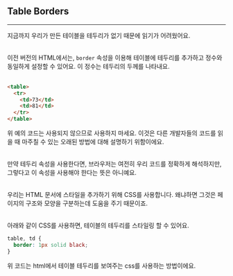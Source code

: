 ## Table Borders
---
지금까지 우리가 만든 테이블을 테두리가 없기 때문에 읽기가 어려웠어요.
<br>
<br>

이전 버전의 HTML에서는, `border` 속성을 이용해 테이블에 테두리를 추가하고 정수와 동일하게 설정할 수 있어요. 이 정수는 테두리의 두께를 나타내요.
<br>
<br>

```html
<table>
  <tr>
    <td>73</td>
    <td>81</td>
  </tr>
</table>
```
위 예의 코드는 사용되지 않으므로 사용하지 마세요. 이것은 다른 개발자들의 코드를 읽을 때 마주칠 수 있는 오래된 방법에 대해 설명하기 위함이에요.
<br>
<br>

만약 테두리 속성을 사용한다면, 브라우저는 여전히 우리 코드를 정확하게 해석하지만, 그렇다고 이 속성을 사용해야 한다는 뜻은 아니예요.
<br>
<br>

우리는 HTML 문서에 스타일을 추가하기 위해 CSS를 사용합니다. 왜냐하면 그것은 페이지의 구조와 모양을 구분하는데 도움을 주기 때문이죠.
<br>
<br>

아래와 같이 CSS를 사용하면, 테이블의 테두리를 스타일링 할 수 있어요.
```css
table, td {
  border: 1px solid black;
}
```
위 코드는 html에서 테이블 테두리를 보여주는 css를 사용하는 방법이에요.